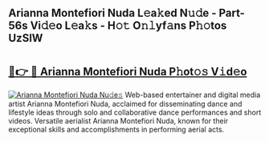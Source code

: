 ## Arianna Montefiori Nuda L𝚎a𝚔ed N𝚞𝚍e - Part-56s Vi𝚍𝚎o L𝚎a𝚔s - H𝚘𝚝 O𝚗𝚕yf𝚊ns P𝚑𝚘tos UzSlW

# <h2><a href="http://kfeeute.oniu.top/?m=Arianna+Montefiori+Nuda">🔗👉 🔴 Arianna Montefiori Nuda P𝚑ot𝚘𝚜 V𝚒d𝚎o</a></h2>

[![Arianna Montefiori Nuda Nu𝚍e𝚜](https://i.imgur.com/0qMVB7G.gif)](http://kfeeute.oniu.top/?m=Arianna+Montefiori+Nuda)
Web-based entertainer and digital media artist Arianna Montefiori Nuda, acclaimed for disseminating dance and lifestyle ideas through solo and collaborative dance performances and short videos. Versatile aerialist Arianna Montefiori Nuda, known for their exceptional skills and accomplishments in performing aerial acts.  

